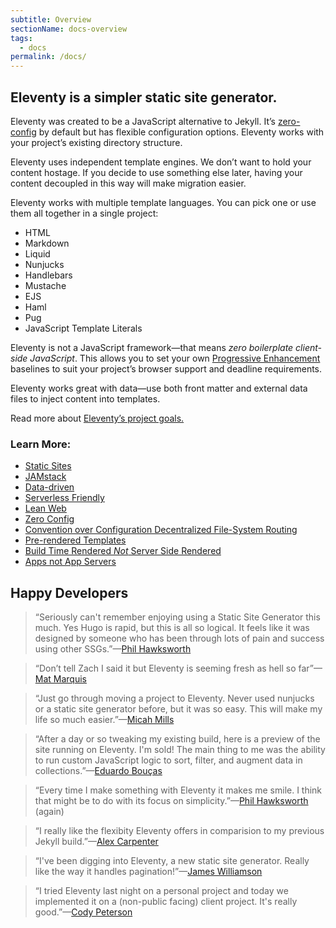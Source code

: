 ```yaml
---
subtitle: Overview
sectionName: docs-overview
tags:
  - docs
permalink: /docs/
---
```


## Eleventy is a simpler static site generator.

Eleventy was created to be a JavaScript alternative to Jekyll. It’s <a href="/docs/resources/#zero-config" class="buzzword">zero-config</a> by default but has flexible configuration options. Eleventy works with your project’s existing directory structure.

Eleventy uses independent template engines. We don’t want to hold your content hostage. If you decide to use something else later, having your content decoupled in this way will make migration easier.

Eleventy works with multiple template languages. You can pick one or use them all together in a single project:

<ul class="inlinelist">
  <li>HTML</li>
  <li>Markdown</li>
  <li>Liquid</li>
  <li>Nunjucks</li>
  <li>Handlebars</li>
  <li>Mustache</li>
  <li>EJS</li>
  <li>Haml</li>
  <li>Pug</li>
  <li>JavaScript Template Literals</li>
</ul>

Eleventy is not a JavaScript framework—that means *zero boilerplate client-side JavaScript*. This allows you to set your own <a href="/docs/resources/#progressive-enhancement" class="buzzword">Progressive Enhancement</a> baselines to suit your project’s browser support and deadline requirements.

Eleventy works great with data—use both front matter and external data files to inject content into templates.

Read more about [Eleventy’s project goals.](https://www.zachleat.com/web/introducing-eleventy/)

### Learn More:

<ul class="buzzword-list">
    <li><a href="/docs/resources/#static-sites">Static Sites</a></li>
    <li><a href="/docs/resources/#jamstack">JAMstack</a></li>
    <li><a href="/docs/resources/#data-driven">Data-driven</a></li>
    <li><a href="/docs/resources/#serverless-friendly">Serverless Friendly</a></li>
    <li><a href="/docs/resources/#lean-web">Lean Web</a></li>
    <li><a href="/docs/resources/#zero-config">Zero Config</a></li>
    <li><a href="/docs/resources/#convention-over-configuration-decentralized-file-system-routing">Convention over Configuration Decentralized File-System Routing</a></li>
    <li><a href="/docs/resources/#pre-rendered-templates">Pre-rendered Templates</a></li>
    <li><a href="/docs/resources/#build-time-renderednot-server-side-rendered">Build Time Rendered <em>Not</em> Server Side Rendered</a></li>
    <li><a href="/docs/resources/#apps-not-app-servers">Apps not App Servers</a></li>
</ul>

## Happy Developers

> “Seriously can't remember enjoying using a Static Site Generator this much. Yes Hugo is rapid, but this is all so logical. It feels like it was designed by someone who has been through lots of pain and success using other SSGs.”—[Phil Hawksworth](https://twitter.com/philhawksworth)

> “Don’t tell Zach I said it but Eleventy is seeming fresh as hell so far”—[Mat Marquis](https://twitter.com/wilto)

> “Just go through moving a project to Eleventy. Never used nunjucks or a static site generator before, but it was so easy. This will make my life so much easier.”—[Micah Mills](https://twitter.com/micahmills/status/973660230453211136)

> “After a day or so tweaking my existing build, here is a preview of the site running on Eleventy. I'm sold! The main thing to me was the ability to run custom JavaScript logic to sort, filter, and augment data in collections.”—[Eduardo Bouças](https://twitter.com/eduardoboucas/status/1001158411583721473)

> “Every time I make something with Eleventy it makes me smile. I think that might be to do with its focus on simplicity.”—[Phil Hawksworth](https://twitter.com/philhawksworth/status/998891176550977537) (again)

> “I really like the flexibity Eleventy offers in comparision to my previous Jekyll build.”—[Alex Carpenter](https://alexcarpenter.me/posts/2018/05/back-to-static)

> “I've been digging into Eleventy, a new static site generator. Really like the way it handles pagination!”—[James Williamson](https://twitter.com/jameswillweb/status/951488360543121408)

> “I tried Eleventy last night on a personal project and today we implemented it on a (non-public facing) client project. It's really good.”—[Cody Peterson](https://twitter.com/codypeterson/status/950568228559904768)